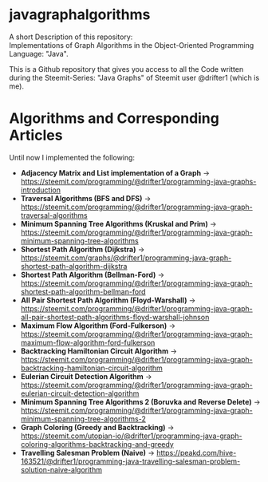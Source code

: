 # javagraphalgorithms
A short Description of this repository:  
Implementations of Graph Algorithms in the Object-Oriented Programming Language: "Java".  

This is a Github repository that gives you access to all the Code written during the Steemit-Series: "Java Graphs" of Steemit user @drifter1 (which is me).  

# Algorithms and Corresponding Articles
Until now I implemented the following:  
- **Adjacency Matrix and List implementation of a Graph** -> https://steemit.com/programming/@drifter1/programming-java-graphs-introduction  
- **Traversal Algorithms (BFS and DFS)** -> https://steemit.com/programming/@drifter1/programming-java-graph-traversal-algorithms  
- **Minimum Spanning Tree Algorithms (Kruskal and Prim)** -> https://steemit.com/programming/@drifter1/programming-java-graph-minimum-spanning-tree-algorithms  
- **Shortest Path Algorithm (Dijkstra)** -> https://steemit.com/graphs/@drifter1/programming-java-graph-shortest-path-algorithm-dijkstra  
- **Shortest Path Algorithm (Bellman-Ford)** -> https://steemit.com/programming/@drifter1/programming-java-graph-shortest-path-algorithm-bellman-ford  
- **All Pair Shortest Path Algorithm (Floyd-Warshall)** -> https://steemit.com/programming/@drifter1/programming-java-graph-all-pair-shortest-path-algorithms-floyd-warshall-johnson  
- **Maximum Flow Algorithm (Ford-Fulkerson)** -> https://steemit.com/programming/@drifter1/programming-java-graph-maximum-flow-algorithm-ford-fulkerson  
- **Backtracking Hamiltonian Circuit Algorithm** -> https://steemit.com/programming/@drifter1/programming-java-graph-backtracking-hamiltonian-circuit-algorithm  
- **Eulerian Circuit Detection Algorithm** -> https://steemit.com/programming/@drifter1/programming-java-graph-eulerian-circuit-detection-algorithm  
- **Minimum Spanning Tree Algorithms 2 (Boruvka and Reverse Delete)** -> https://steemit.com/programming/@drifter1/programming-java-graph-minimum-spanning-tree-algorithms-2  
- **Graph Coloring (Greedy and Backtracking)** -> https://steemit.com/utopian-io/@drifter1/programming-java-graph-coloring-algorithms-backtracking-and-greedy  
- **Travelling Salesman Problem (Naive)** -> https://peakd.com/hive-163521/@drifter1/programming-java-travelling-salesman-problem-solution-naive-algorithm

